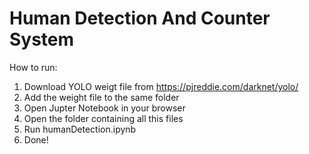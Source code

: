 # Human Detection And Counter System

How to run:
  1) Download YOLO weigt file from https://pjreddie.com/darknet/yolo/
  2) Add the weight file to the same folder
  3) Open Jupter Notebook in your browser
  4) Open the folder containing all this files
  5) Run humanDetection.ipynb
  6) Done!
